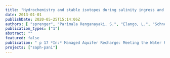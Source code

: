 ```yaml
---
title: "Hydrochemistry and stable isotopes during salinity ingress and refreshment in surface- and groundwater from the Arani–Koratallai (A-K) basin north of Chennai (India)"
date: 2013-01-01
publishDate: 2020-05-25T15:14:06Z
authors: [ "sprenger", "Parimala Renganayaki, S.", "Elango, L.", "Schneider, M." ]
publication_types: ["1"]
abstract: ""
featured: false
publication: " p 17 *In:* Managed Aquifer Recharge: Meeting the Water Resource Challenge on Managed Aquifer Recharge (ISMAR8). Beijing, VR China. 15-19 October 2013"
projects: ["saph-pani"]
---
```


